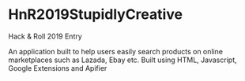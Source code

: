 # HnR2019StupidlyCreative 
Hack &amp; Roll 2019 Entry

An application built to help users easily search products on online marketplaces such as Lazada, Ebay etc. Built using HTML, Javascript, Google Extensions and Apifier 
